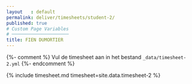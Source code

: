 ```yaml
---
layout   : default
permalink: deliver/timesheets/student-2/
published: true
# Custom Page Variables
# ─────────────────────
title: FIEN DUMORTIER
---
```

{%- comment %}
Vul de timesheet aan in het bestand `_data/timesheet-2.yml`
{%- endcomment %}

{% include timesheet.md timesheet=site.data.timesheet-2 %}